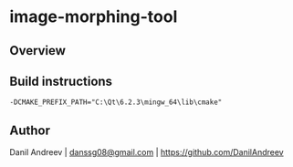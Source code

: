 # image-morphing-tool

## Overview


## Build instructions
```
-DCMAKE_PREFIX_PATH="C:\Qt\6.2.3\mingw_64\lib\cmake"
```

## Author
Danil Andreev | danssg08@gmail.com | https://github.com/DanilAndreev